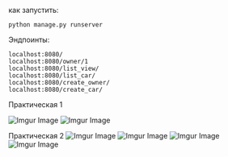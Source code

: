 как запустить: 
```
python manage.py runserver
```

Эндпоинты:
```
localhost:8080/
localhost:8080/owner/1
localhost:8080/list_view/
localhost:8080/list_car/
localhost:8080/create_owner/
localhost:8080/create_car/
```
Практическая 1

![Imgur Image](https://imgur.com/qXfUoyL.jpg)
![Imgur Image](https://imgur.com/4ySR5HJ.jpg)

Практическая 2
![Imgur Image](https://imgur.com/5bhMED1.jpg)
![Imgur Image](https://imgur.com/qs04lDy.jpg)
![Imgur Image](https://imgur.com/ojhSzQv.jpg)
![Imgur Image](https://imgur.com/snUxoKZ.jpg)
